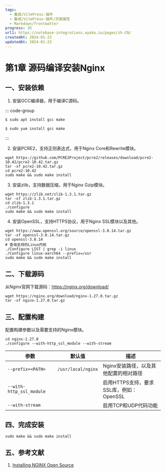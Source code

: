 ```yaml
---
tags:
  - 集成/VitePress-插件
  - 集成/VitePress-插件/页面属性
  - Markdown/frontmatter
progress: 35
url1: https://nolebase-integrations.ayaka.io/pages/zh-CN/
createdAt: 2024-01-23
updatedAt: 2024-01-23
---
```


# 第1章 源码编译安装Nginx

## 一、安装依赖

1. 安装GCC编译器，用于编译C源码。

::: code-group
```bash [Ubuntu]
$ sudo apt install gcc make
```
```bash [CentOS]
$ sudo yum install gcc make
```
:::

2. 安装PCRE2，支持正则表达式，用于Nginx Core和Rewrite模块。

```bash:line-numbers
wget https://github.com/PCRE2Project/pcre2/releases/download/pcre2-10.42/pcre2-10.42.tar.gz
tar -xf pcre2-10.42.tar.gz
cd pcre2-10.42
sudo make && sudo make install
```

3. 安装zlib，支持数据压缩，用于Nginx Gzip模块。

```bash:line-numbers
wget https://zlib.net/zlib-1.3.1.tar.gz
tar -xf zlib-1.3.1.tar.gz
cd zlib-1.3.1
./configure
sudo make && sudo make install
```

4. 安装OpenSSL，支持HTTPS协议，用于Nginx SSL模块以及其他。

```bash:line-numbers
wget https://www.openssl.org/source/openssl-3.0.14.tar.gz
tar -xf openssl-3.0.14.tar.gz
cd openssl-3.0.14
# 查询支持的Linux内核
./Configure LIST | grep -i linux
./Configure linux-aarch64 --prefix=/usr
sudo make && sudo make install
```


## 二、下载源码

从Nginx官网下载源码：https://nginx.org/download/

```bash:line-numbers
wget https://nginx.org/download/nginx-1.27.0.tar.gz
tar -xf nginx-1.27.0.tar.gz
```

## 三、配置构建

配置构建参数以及需要支持的Nginx模块。

```bash:line-numbers
cd nginx-1.27.0
./configure --with-http_ssl_module --with-stream
```

|参数|默认值|描述|
|-|-|-|
|`--prefix=<PATH>`|`/usr/local/nginx`|Nginx安装路径，以及其他配置的相对路径|
|`--with-http_ssl_module`||启用HTTPS支持，要求SSL库，例如：OpenSSL|
|`--with-stream`||启用TCP和UDP代码功能|


## 四、完成安装

```bash:line-numbers
sudo make && sudo make install
```

## 五、参考文献

1. [Installing NGINX Open Source](https://docs.nginx.com/nginx/admin-guide/installing-nginx/installing-nginx-open-source/#compiling-and-installing-from-source)
